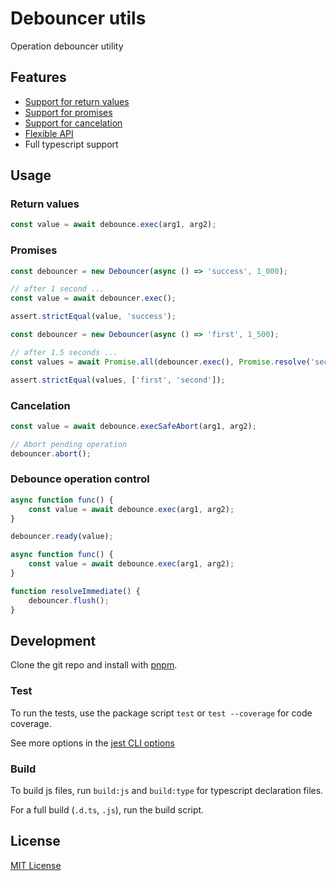 # Debouncer utils

Operation debouncer utility

## Features

- [Support for return values](#return-values)
- [Support for promises](#promises)
- [Support for cancelation](#cancelation)
- [Flexible API](#debounce-operation-control)
- Full typescript support

## Usage

<!-- TODO: add documentation (JSDoc & readme) -->

### Return values

```ts
const value = await debounce.exec(arg1, arg2);
```

### Promises

```ts
const debouncer = new Debouncer(async () => 'success', 1_000);

// after 1 second ...
const value = await debouncer.exec();

assert.strictEqual(value, 'success');
```


```ts
const debouncer = new Debouncer(async () => 'first', 1_500);

// after 1.5 seconds ...
const values = await Promise.all(debouncer.exec(), Promise.resolve('second'));

assert.strictEqual(values, ['first', 'second']);
```

### Cancelation

```ts
const value = await debounce.execSafeAbort(arg1, arg2);

// Abort pending operation
debouncer.abort();
```

### Debounce operation control

```ts
async function func() {
	const value = await debounce.exec(arg1, arg2);
}

debouncer.ready(value);
```

```ts
async function func() {
	const value = await debounce.exec(arg1, arg2);
}

function resolveImmediate() {
	debouncer.flush();
}
```

## Development

Clone the git repo and install with [pnpm](https://pnpm.io/).

### Test

To run the tests, use the package script `test` or `test --coverage` for code coverage.

See more options in the [jest CLI options](https://jestjs.io/docs/cli)

### Build

To build js files, run `build:js` and `build:type` for typescript declaration files.

For a full build (`.d.ts`, `.js`), run the build script.

## License

[MIT License](/LICENSE)
